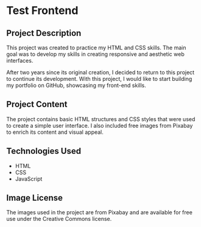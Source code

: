 # Test Frontend

## Project Description

This project was created to practice my HTML and CSS skills. The main goal was to develop my skills in creating responsive and aesthetic web interfaces.

After two years since its original creation, I decided to return to this project to continue its development. With this project, I would like to start building my portfolio on GitHub, showcasing my front-end skills.

## Project Content

The project contains basic HTML structures and CSS styles that were used to create a simple user interface. I also included free images from Pixabay to enrich its content and visual appeal.

## Technologies Used

- HTML
- CSS
- JavaScript

## Image License

The images used in the project are from Pixabay and are available for free use under the Creative Commons license.
